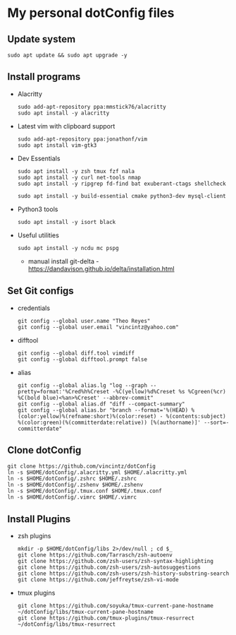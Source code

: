 # My personal dotConfig files


## Update system
```
sudo apt update && sudo apt upgrade -y
```

## Install programs

* Alacritty
   ```
   sudo add-apt-repository ppa:mmstick76/alacritty
   sudo apt install -y alacritty
   ```

* Latest vim with clipboard support
   ```
   sudo add-apt-repository ppa:jonathonf/vim
   sudo apt install vim-gtk3
   ```

* Dev Essentials
   ```
   sudo apt install -y zsh tmux fzf nala
   sudo apt install -y curl net-tools nmap
   sudo apt install -y ripgrep fd-find bat exuberant-ctags shellcheck

   sudo apt install -y build-essential cmake python3-dev mysql-client
   ```

* Python3 tools
  ```
  sudo apt install -y isort black
  ```

* Useful utilities
   ```
   sudo apt install -y ncdu mc pspg
   ```
   * manual install git-delta - https://dandavison.github.io/delta/installation.html

## Set Git configs

* credentials
   ```
   git config --global user.name "Theo Reyes"
   git config --global user.email "vincintz@yahoo.com"
   ```
* difftool
   ```
   git config --global diff.tool vimdiff
   git config --global difftool.prompt false
   ```
* alias
   ```
   git config --global alias.lg "log --graph --pretty=format:'%Cred%h%Creset -%C(yellow)%d%Creset %s %Cgreen(%cr) %C(bold blue)<%an>%Creset' --abbrev-commit"
   git config --global alias.df "diff --compact-summary"
   git config --global alias.br "branch --format='%(HEAD) %(color:yellow)%(refname:short)%(color:reset) - %(contents:subject) %(color:green)(%(committerdate:relative)) [%(authorname)]' --sort=-committerdate"
   ```

## Clone dotConfig
```
git clone https://github.com/vincintz/dotConfig
ln -s $HOME/dotConfig/.alacritty.yml $HOME/.alacritty.yml
ln -s $HOME/dotConfig/.zshrc $HOME/.zshrc
ln -s $HOME/dotConfig/.zshenv $HOME/.zshenv
ln -s $HOME/dotConfig/.tmux.conf $HOME/.tmux.conf
ln -s $HOME/dotConfig/.vimrc $HOME/.vimrc
```

## Install Plugins

* zsh plugins
   ```
   mkdir -p $HOME/dotConfig/libs 2>/dev/null ; cd $_
   git clone https://github.com/Tarrasch/zsh-autoenv
   git clone https://github.com/zsh-users/zsh-syntax-highlighting
   git clone https://github.com/zsh-users/zsh-autosuggestions
   git clone https://github.com/zsh-users/zsh-history-substring-search
   git clone https://github.com/jeffreytse/zsh-vi-mode
   ```

* tmux plugins
   ```
   git clone https://github.com/soyuka/tmux-current-pane-hostname ~/dotConfig/libs/tmux-current-pane-hostname
   git clone https://github.com/tmux-plugins/tmux-resurrect ~/dotConfig/libs/tmux-resurrect
   ```
